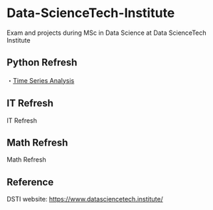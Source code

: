 # Data-ScienceTech-Institute
Exam and projects during MSc in Data Science at Data ScienceTech Institute

## Python Refresh
・[Time Series Analysis](Time-Series.pdf)

## IT Refresh
IT Refresh 

## Math Refresh
Math Refresh

## Reference
DSTI website: https://www.datasciencetech.institute/
